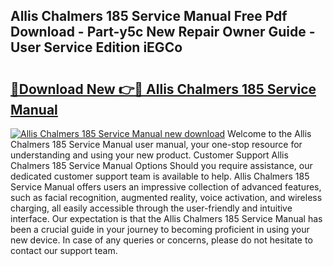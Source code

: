 ## Allis Chalmers 185 Service Manual Free Pdf Download - Part-y5c New Repair Owner Guide - User Service Edition iEGCo

# <h2><a href="http://bc36856.oget.top/?id=Allis+Chalmers+185+Service+Manual">🔗Download New 👉🔴 Allis Chalmers 185 Service Manual</a></h2>

[![Allis Chalmers 185 Service Manual new download](https://i.imgur.com/5g1atiW.png)](http://bc36856.oget.top/?id=Allis+Chalmers+185+Service+Manual)
Welcome to the Allis Chalmers 185 Service Manual user manual, your one-stop resource for understanding and using your new product. Customer Support Allis Chalmers 185 Service Manual Options Should you require assistance, our dedicated customer support team is available to help. Allis Chalmers 185 Service Manual offers users an impressive collection of advanced features, such as facial recognition, augmented reality, voice activation, and wireless charging, all easily accessible through the user-friendly and intuitive interface. Our expectation is that the Allis Chalmers 185 Service Manual has been a crucial guide in your journey to becoming proficient in using your new device. In case of any queries or concerns, please do not hesitate to contact our support team.

